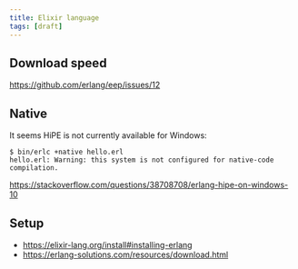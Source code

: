 ```yaml
---
title: Elixir language
tags: [draft]
---
```


## Download speed

<https://github.com/erlang/eep/issues/12>

## Native

It seems HiPE is not currently available for Windows:

~~~
$ bin/erlc +native hello.erl
hello.erl: Warning: this system is not configured for native-code compilation.
~~~

<https://stackoverflow.com/questions/38708708/erlang-hipe-on-windows-10>

## Setup

- <https://elixir-lang.org/install#installing-erlang>
- <https://erlang-solutions.com/resources/download.html>
